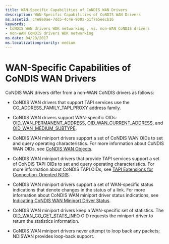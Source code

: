 ```yaml
---
title: WAN-Specific Capabilities of CoNDIS WAN Drivers
description: WAN-Specific Capabilities of CoNDIS WAN Drivers
ms.assetid: c4e8e0ae-7dd5-4c4e-900a-b1f7e5eecb16
keywords:
- CoNDIS WAN drivers WDK networking , vs. non-WAN CoNDIS drivers
- non-WAN CoNDIS drivers WDK networking
ms.date: 04/20/2017
ms.localizationpriority: medium
---
```


# WAN-Specific Capabilities of CoNDIS WAN Drivers





CoNDIS WAN drivers differ from a non-WAN CoNDIS drivers as follows:

-   CoNDIS WAN drivers that support TAPI services use the CO\_ADDRESS\_FAMILY\_TAPI\_PROXY address family.

-   CoNDIS WAN drivers support WAN-specific OIDs: [OID\_WAN\_PERMANENT\_ADDRESS](https://docs.microsoft.com/previous-versions/windows/hardware/network/ff561220(v=vs.85)), [OID\_WAN\_CURRENT\_ADDRESS](https://docs.microsoft.com/previous-versions/windows/hardware/network/ff561200(v=vs.85)), and [OID\_WAN\_MEDIUM\_SUBTYPE](https://docs.microsoft.com/previous-versions/windows/hardware/network/ff561216(v=vs.85)).

-   CoNDIS WAN miniport drivers support a set of CoNDIS WAN OIDs to set and query operating characteristics. For more information about CoNDIS WAN OIDs, see [CoNDIS WAN Objects](https://docs.microsoft.com/windows-hardware/drivers/ddi/content/ntddndis/index).

-   CoNDIS WAN miniport drivers that provide TAPI services support a set of CoNDIS TAPI OIDs to set and query operating characteristics. For more information about CoNDIS TAPI OIDs, see [TAPI Extensions for Connection-Oriented NDIS](https://docs.microsoft.com/windows-hardware/drivers/network/tapi-extension-oids-for-connection-oriented-ndis).

-   CoNDIS WAN miniport drivers support a set of WAN-specific status indications that denote changes in the status of a link. For more information about CoNDIS WAN miniport driver status indications, see [Indicating CoNDIS WAN Miniport Driver Status](indicating-condis-wan-miniport-driver-status.md).

-   CoNDIS WAN miniport drivers keep a WAN-specific set of statistics. The [OID\_WAN\_CO\_GET\_STATS\_INFO](https://docs.microsoft.com/windows-hardware/drivers/network/oid-wan-co-get-stats-info) OID requests the miniport driver to return the statistics information.

-   CoNDIS WAN miniport drivers never attempt to loop back any packets; NDISWAN provides loop-back support.

 

 





